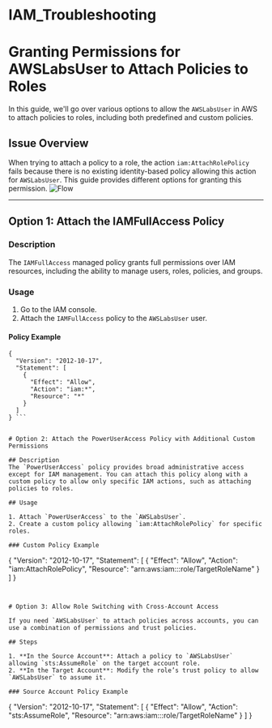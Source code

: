 # IAM_Troubleshooting

# Granting Permissions for AWSLabsUser to Attach Policies to Roles

In this guide, we'll go over various options to allow the `AWSLabsUser` in AWS to attach policies to roles, including both predefined and custom policies.

## Issue Overview
When trying to attach a policy to a role, the action `iam:AttachRolePolicy` fails because there is no existing identity-based policy allowing this action for `AWSLabsUser`. This guide provides different options for granting this permission.
![Flow](https://github.com/user-attachments/assets/297c16ee-7984-412f-894f-9f51ee0d97ec)

---

## Option 1: Attach the IAMFullAccess Policy

### Description
The `IAMFullAccess` managed policy grants full permissions over IAM resources, including the ability to manage users, roles, policies, and groups.

### Usage

1. Go to the IAM console.
2. Attach the `IAMFullAccess` policy to the `AWSLabsUser` user.

#### Policy Example

``` 
{
  "Version": "2012-10-17",
  "Statement": [
    {
      "Effect": "Allow",
      "Action": "iam:*",
      "Resource": "*"
    }
  ]
} ```


# Option 2: Attach the PowerUserAccess Policy with Additional Custom Permissions

## Description
The `PowerUserAccess` policy provides broad administrative access except for IAM management. You can attach this policy along with a custom policy to allow only specific IAM actions, such as attaching policies to roles.

## Usage

1. Attach `PowerUserAccess` to the `AWSLabsUser`.
2. Create a custom policy allowing `iam:AttachRolePolicy` for specific roles.

### Custom Policy Example

``` 
{
  "Version": "2012-10-17",
  "Statement": [
    {
      "Effect": "Allow",
      "Action": "iam:AttachRolePolicy",
      "Resource": "arn:aws:iam::<AccountID>:role/TargetRoleName"
    }
  ]
} 
```


# Option 3: Allow Role Switching with Cross-Account Access

If you need `AWSLabsUser` to attach policies across accounts, you can use a combination of permissions and trust policies.

## Steps

1. **In the Source Account**: Attach a policy to `AWSLabsUser` allowing `sts:AssumeRole` on the target account role.
2. **In the Target Account**: Modify the role’s trust policy to allow `AWSLabsUser` to assume it.

### Source Account Policy Example

``` 
{
  "Version": "2012-10-17",
  "Statement": [
    {
      "Effect": "Allow",
      "Action": "sts:AssumeRole",
      "Resource": "arn:aws:iam::<TargetAccountID>:role/TargetRoleName"
    }
  ]
} 
```
